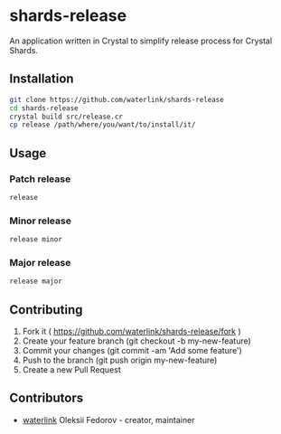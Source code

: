 # shards-release

An application written in Crystal to simplify release process for Crystal Shards.

## Installation

```bash
git clone https://github.com/waterlink/shards-release
cd shards-release
crystal build src/release.cr
cp release /path/where/you/want/to/install/it/
```

## Usage

### Patch release

```bash
release
```

### Minor release

```bash
release minor
```

### Major release

```bash
release major
```

## Contributing

1. Fork it ( https://github.com/waterlink/shards-release/fork )
2. Create your feature branch (git checkout -b my-new-feature)
3. Commit your changes (git commit -am 'Add some feature')
4. Push to the branch (git push origin my-new-feature)
5. Create a new Pull Request

## Contributors

- [waterlink](https://github.com/waterlink) Oleksii Fedorov - creator, maintainer
